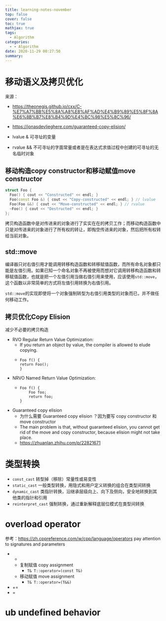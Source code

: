```yaml
---
title: learning-notes-november
top: false
cover: false
toc: true
mathjax: true
tags:
  - Algorithm
categories:
  - - Algorithm
date: 2020-11-29 00:27:50
summary:
---
```


# 移动语义及拷贝优化
来源：
- https://theonegis.github.io/cxx/C-%E7%A7%BB%E5%8A%A8%E8%AF%AD%E4%B9%89%E5%8F%8A%E6%8B%B7%E8%B4%9D%E4%BC%98%E5%8C%96/
- https://jonasdevlieghere.com/guaranteed-copy-elision/

- lvalue & 可寻址的变量
- rvalue && 不可寻址的字面常量或者是在表达式求值过程中创建的可寻址的无名临时对象

## 移动构造copy constructor和移动赋值move constructor
```cpp
struct Foo {
  Foo() { cout << "Constructed" << endl; }
  Foo(const Foo &) { cout << "Copy-constructed" << endl; } // lvalue
  Foo(Foo &&) { cout << "Move-constructed" << endl; } // rvalue
  ~Foo() { cout << "Destructed" << endl; }
};
```
拷贝构造函数中是对传进来的对象进行了实实在在的拷贝工作；而移动构造函数中只是对传进来的对象进行了所有权的转让，即掏空传进来的对象，然后把所有权转给当前对象。

## std::move
编译器只对右值引用才能调用转移构造函数和转移赋值函数，而所有命名对象都只能是左值引用。如果已知一个命名对象不再被使用而想对它调用转移构造函数和转移赋值函数，也就是把一个左值引用当做右值引用来使用，应该使用`std::move`，这个函数以非常简单的方式将左值引用转换为右值引用。

`std::move`的实现即使将一个对象强制转型为右值引用类型的对象而已，并不做任何移动工作。

## 拷贝优化Copy Elision
减少不必要的拷贝构造
+ RVO Regular Return Value Optimization: 
  + If you return an object by value, the compiler is allowed to elude copying.
  + ``` 
    Foo f() {
    return Foo();
    }
    ```
+ NRVO Named Return Value Optimization: 
  + ```
    Foo f() {
        Foo foo;
        return foo;
    }
    ```
+ Guaranteed copy elision
  + 为什么需要 Guaranteed copy elision ？因为要写 copy constructor 和 move constructor
  + The main problem is that, without guaranteed elision, you cannot get rid of the move and copy constructor, because elision might not take place.
  + https://zhuanlan.zhihu.com/p/22821671

# 类型转换
- `const_cast` 转型掉（移除）常量性或易变性
- `static_cast` 一般类型转换，用隐式和用户定义转换的组合在类型间转换
- `dynamic_cast` 类指针转换，沿继承层级向上、向下及侧向，安全地转换到其他类的指针和引用
- `reinterpret_cast` 强制转换，通过重新解释底层位模式在类型间转换

# overload operator
参考：https://zh.cppreference.com/w/cpp/language/operators
pay attention to signatures and parameters
- +
  - 复制赋值 copy assignment
    - `T& T::operator=(const T&)`
  - 移动赋值 move assignment
    - `T& T::operator=(T&&)`
- +=
- =

# ub undefined behavior

